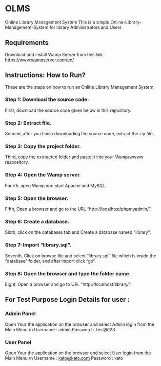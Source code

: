 # OLMS
Online Library Management System
This is a simple Online-Library-Management-System for library Administrators and Users

## Requirements
Download and install Wamp Server from this link https://www.wampserver.com/en/ 

## Instructions: How to Run?
These are the steps on how to run an Online Library Management System
### Step 1: Download the source code. 
First, download the source code given below in this repository.
### Step 2: Extract file.
Second, after you finish downloading the source code, extract the zip file.
### Step 3: Copy the project folder.
Third, copy the extrtacted folder and paste it into your Wamp/wwww respository.
### Step 4: Open the Wamp server.
Fourth, open Wamp and start Apache and MySQL.
### Step 5: Open the browser.
Fifth, Open a browser and go to the URL “http://localhost/phpmyadmin/”.
### Step 6: Create a database.
Sixth, click on the databases tab and Create a database named “library”.
### Step 7: Import “library.sql”.
Seventh, Click on browse file and select “library.sql” file which is inside the “database” folder, and after import click “go“.
### Step 8: Open the browser and type the folder name.
Eight, Open a browser and go to URL “http://localhost/library/”.

## For Test Purpose Login Details for user :

### Admin Panel 
Open Your the application on the browser and select Admin login from the Main Menu./n
Username : admin Password : Test@123
### User Panel
Open Your the application on the browser and select User login from the Main Menu./n
Username : kato@kato.com Password : kato
